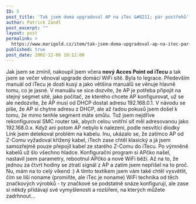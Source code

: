 ```yaml
---
ID: 5
post_title: 'Tak jsem doma upgradoval AP na iTec &#8211; pár postřehů'
author: Patrick Zandl
post_excerpt: ""
layout: post
permalink: >
  https://www.marigold.cz/item/tak-jsem-doma-upgradoval-ap-na-itec-par-postrehu
published: true
post_date: 2002-12-06 10:12:00
---
```

Jak jsem se zmínil, nakoupil jsem včera <STRONG>nový Acces Point od iTecu </STRONG>a tak jsem se večer věnoval upgrade domácí WiFi sítě. Byla to legrace. Především manuál od iTecu je dosti kusý a jako většina manuálů se věnuje hlavně tomu, co je jasné. V manuálu se sice dozvíte, že AP je potřeba připojit na stejný segmet sítě, jako počítač, ze kterého chcete AP konfigurovat, už se ale nedozvíte, že AP musí od DHCP dostat adresu 192.168.0.1. V návodu se píše, že AP si chytne adresu z DHCP, ale až řadou pokusů jsem došel k tomu, že mimo tenhle segment máte smůlu. Tož jsem nejdříve rekonfiguroval SMC router tak, abych celou vnitřní síť měl adresovanou jako 192.168.0.x. Když ani potom AP nebylo k nalezení, podle nesvítící diodky Link jsem detekoval problém na kabelu. Inu, ukázalo se, že zatímco AP od Z-Comu vyžadoval křížený kabel, iTech zase chtěl klasický a já jsem samozřejmě pouze přepojil kabel ze starého Z-Comu do iTecu. Po výmněně kabelů už šlo všechno hladce. Konfigurační program si APčko našel, nastavil jsem parametry, rebootnul APčko a nové WiFi běží. Až na to, že jednou za čtvrt hodiny se ztratí signál z AP a zatím jsem nepřišel na to proč. Nu, mám na to celý víkend :) A tímto textíkem jsem vám také chtěl vysvětlit, čím se liší noname (promiňte, ale iTec je noname) WiFi technika od těch značkových výrobků - ty značkové se podstatně snáze konfigurují, ale zase si někdy přidávají své vymyšlenosti a rozšíření, na kterých můžete zadrhnout...